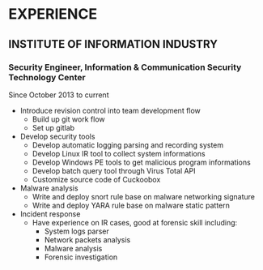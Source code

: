 # EXPERIENCE

## INSTITUTE OF INFORMATION INDUSTRY

### Security Engineer, Information & Communication Security Technology Center

Since October 2013 to current

* Introduce revision control into team development flow
	* Build up git work flow
	* Set up gitlab
* Develop security tools
	* Develop automatic logging parsing and recording system
	* Develop Linux IR tool to collect system informations
	* Develop Windows PE tools to get malicious program informations
	* Develop batch query tool through Virus Total API
	* Customize source code of Cuckoobox
* Malware analysis
	* Write and deploy snort rule base on malware networking signature
	* Write and deploy YARA rule base on malware static pattern
* Incident response
	* Have experience on IR cases, good at forensic skill including:
		* System logs parser
		* Network packets analysis
		* Malware analysis
		* Forensic investigation
